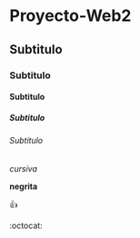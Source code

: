 # Proyecto-Web2
## Subtitulo
### Subtitulo
#### Subtitulo
##### Subtitulo
###### Subtitulo

*cursiva*

**negrita**


:+1:

:octocat:

